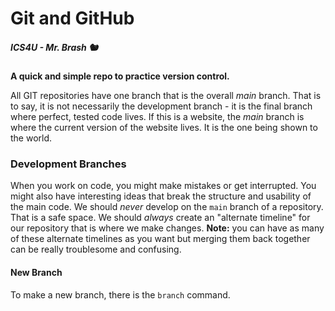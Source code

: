 # Git and GitHub

##### ICS4U - Mr. Brash 🐿️

**A quick and simple repo to practice version control.**

All GIT repositories have one branch that is the overall _main_ branch. That is to say, it is not necessarily the development branch - it is the final branch where perfect, tested code lives. If this is a website, the _main_ branch is where the current version of the website lives. It is the one being shown to the world.

### Development Branches

When you work on code, you might make mistakes or get interrupted. You might also have interesting ideas that break the structure and usability of the main code. We should _never_ develop on the `main` branch of a repository. That is a safe space. We should _always_ create an "alternate timeline" for our repository that is where we make changes. **Note:** you can have as many of these alternate timelines as you want but merging them back together can be really troublesome and confusing.

#### New Branch

To make a new branch, there is the `branch` command.
